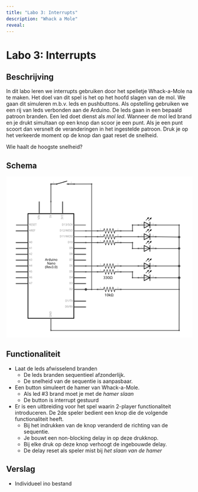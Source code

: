 ```yaml
---
title: "Labo 3: Interrupts"
description: "Whack a Mole"
reveal:
---
```

# Labo 3: Interrupts

## Beschrijving

In dit labo leren we interrupts gebruiken door het spelletje Whack-a-Mole na te
maken. Het doel van dit spel is het op het hoofd slagen van de mol. We gaan dit
simuleren m.b.v. leds en pushbuttons. Als opstelling gebruiken we een rij van
leds verbonden aan de Arduino. De leds gaan in een bepaald patroon branden. Een
led doet dienst als *mol led*. Wanneer de mol led brand en je drukt simultaan
op een knop dan scoor je een punt. Als je een punt scoort dan versnelt de
veranderingen in het ingestelde patroon. Druk je op het verkeerde moment op de
knop dan gaat reset de snelheid.

Wie haalt de hoogste snelheid?

## Schema

![Schema](./img/whackamole.png)

## Functionaliteit

* Laat de leds afwisselend branden
  * De leds branden sequentieel afzonderlijk.
  * De snelheid van de sequentie is aanpasbaar.
* Een button simuleert de hamer van Whack-a-Mole.
  * Als led #3 brand moet je met de *hamer slaan*
  * De button is interrupt gestuurd
* Er is een uitbreiding voor het spel waarin 2-player functionaliteit
  introduceren. De 2de speler bedient een knop die de volgende functionaliteit
  heeft.
  * Bij het indrukken van de knop veranderd de richting van de sequentie.
  * Je bouwt een non-blocking delay in op deze drukknop. 
  * Bij elke druk op deze knop verhoogt de ingebouwde delay.
  * De delay reset als speler mist bij *het slaan van de hamer*

## Verslag
* Individueel ino bestand


